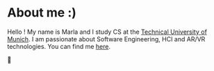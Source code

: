 # About me :)
Hello !
My name is Marla and I study CS at the [Technical University of Munich](http://in.tum.de/).
I am passionate about Software Engineering, HCI and AR/VR technologies.
You can find me [here](https://github.com/nagam11).

🦄
